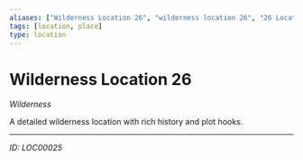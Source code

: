 ```yaml
---
aliases: ["Wilderness Location 26", "wilderness location 26", "26 Location Wilderness"]
tags: [location, place]
type: location
---
```


# Wilderness Location 26

*Wilderness*

A detailed wilderness location with rich history and plot hooks.

---
*ID: LOC00025*